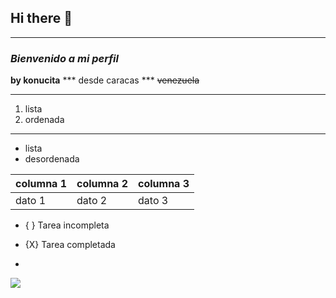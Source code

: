 ## Hi there 👋

<!--
**konucita/konucita** is a ✨ _special_ ✨ repository because its `README.md` (this file) appears on your GitHub profile.

Here are some ideas to get you started:

- 🔭 I’m currently working on ...
- 🌱 I’m currently learning ...
- 👯 I’m looking to collaborate on ...
- 🤔 I’m looking for help with ...
- 💬 Ask me about ...
- 📫 How to reach me: ...
- 😄 Pronouns: ...
- ⚡ Fun fact: ...
-->

___

### *Bienvenido a mi perfil*
**by konucita**
*** desde caracas ***
~~venezuela~~

***

1. lista
2. ordenada

---

- lista
- desordenada


|columna 1 |columna 2 |columna 3|
|----------|----------|---------|
|dato 1    |dato 2    |dato 3   |

- { } Tarea incompleta
- {X} Tarea completada

- <p align="center">
<img src="https://readme-typing-svg.herokuapp.com/?color=red&lines=>/Hello+world.py;Error:+No+such+file+or+directory;>./hello_world.py;Welcome+to+my+GitHub+profile;My+name+is+Abrahan+Gil;I'm+a+software+developer;process+finished+with+exit+code+0;..." />
</p>
